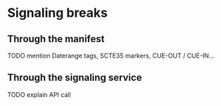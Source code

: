 # Signaling breaks

## Through the manifest

TODO mention Daterange tags, SCTE35 markers, CUE-OUT / CUE-IN...

## Through the signaling service

TODO explain API call
